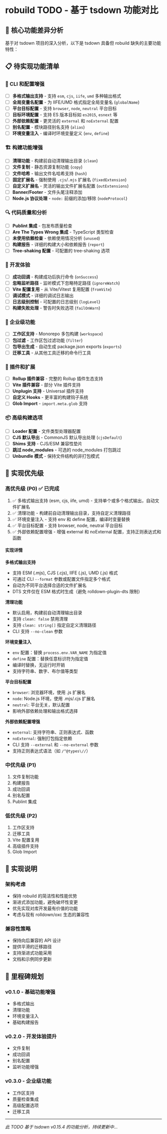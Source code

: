 # robuild TODO - 基于 tsdown 功能对比

## 🎯 核心功能差异分析

基于对 tsdown 项目的深入分析，以下是 tsdown 具备但 robuild 缺失的主要功能特性：

## 📋 待实现功能清单

### 🔧 CLI 和配置增强

- [ ] **多格式输出支持** - 支持 `esm`, `cjs`, `iife`, `umd` 多种输出格式
- [ ] **全局变量名配置** - 为 IIFE/UMD 格式指定全局变量名 (`globalName`)
- [ ] **平台目标配置** - 支持 `browser`, `node`, `neutral` 平台目标
- [ ] **目标环境配置** - 支持 ES 版本目标如 `es2015`, `esnext` 等
- [ ] **外部依赖配置** - 更灵活的 `external` 和 `noExternal` 配置
- [ ] **别名配置** - 模块路径别名支持 (`alias`)
- [ ] **环境变量注入** - 编译时环境变量定义 (`env`, `define`)

### 🏗️ 构建功能增强

- [ ] **清理功能** - 构建前自动清理输出目录 (`clean`)
- [ ] **文件复制** - 静态资源复制功能 (`copy`)
- [ ] **文件哈希** - 输出文件名哈希支持 (`hash`)
- [ ] **固定扩展名** - 强制使用 `.cjs`/`.mjs` 扩展名 (`fixedExtension`)
- [ ] **自定义扩展名** - 灵活的输出文件扩展名配置 (`outExtensions`)
- [ ] **Banner/Footer** - 文件头尾注释添加
- [ ] **Node.js 协议处理** - `node:` 前缀的添加/移除 (`nodeProtocol`)

### 🔍 代码质量和分析

- [ ] **Publint 集成** - 包发布质量检查
- [ ] **Are The Types Wrong 集成** - TypeScript 类型检查
- [ ] **未使用依赖检查** - 依赖使用情况分析 (`unused`)
- [ ] **构建报告** - 详细的构建大小和依赖报告 (`report`)
- [ ] **Tree-shaking 配置** - 可配置的 tree-shaking 选项

### 🔄 开发体验

- [ ] **成功回调** - 构建成功后执行命令 (`onSuccess`)
- [ ] **忽略监听路径** - 监听模式下忽略特定路径 (`ignoreWatch`)
- [ ] **Vite 配置复用** - 从 Vite/Vitest 复用配置 (`fromVite`)
- [ ] **调试模式** - 详细的调试日志输出
- [ ] **日志级别控制** - 可配置的日志级别 (`logLevel`)
- [ ] **构建失败处理** - 警告时失败选项 (`failOnWarn`)

### 🏢 企业级功能

- [ ] **工作区支持** - Monorepo 多包构建 (`workspace`)
- [ ] **包过滤** - 工作区包过滤功能 (`filter`)
- [ ] **包导出生成** - 自动生成 package.json exports (`exports`)
- [ ] **迁移工具** - 从其他工具迁移的命令行工具

### 🔌 插件和扩展

- [ ] **Rollup 插件兼容** - 完整的 Rollup 插件生态支持
- [ ] **Vite 插件兼容** - 部分 Vite 插件支持
- [ ] **Unplugin 支持** - Universal 插件支持
- [ ] **自定义 Hooks** - 更丰富的构建钩子系统
- [ ] **Glob Import** - `import.meta.glob` 支持

### 📦 高级构建选项

- [ ] **Loader 配置** - 文件类型处理器配置
- [ ] **CJS 默认导出** - CommonJS 默认导出处理 (`cjsDefault`)
- [ ] **Shims 支持** - CJS/ESM 兼容性垫片
- [ ] **跳过 node_modules** - 可选的 node_modules 打包跳过
- [ ] **Unbundle 模式** - 保持文件结构的非打包模式

## 🚀 实现优先级

### 高优先级 (P0) ✅ 已完成
1. ✅ 多格式输出支持 (esm, cjs, iife, umd) - 支持单个或多个格式输出，自动文件扩展名
2. ✅ 清理功能 - 构建前自动清理输出目录，支持自定义清理路径
3. ✅ 环境变量注入 - 支持 env 和 define 配置，编译时变量替换
4. ✅ 平台目标配置 - 支持 browser, node, neutral 平台目标
5. ✅ 外部依赖配置增强 - 增强 external 和 noExternal 配置，支持正则表达式和函数

#### 实现详情

**多格式输出支持**
- 支持 ESM (.mjs), CJS (.cjs), IIFE (.js), UMD (.js) 格式
- 可通过 CLI `--format` 参数或配置文件指定多个格式
- 自动为不同平台选择合适的文件扩展名
- DTS 文件仅在 ESM 格式时生成（避免 rolldown-plugin-dts 限制）

**清理功能**
- 默认启用，构建前自动清理输出目录
- 支持 `clean: false` 禁用清理
- 支持 `clean: string[]` 指定自定义清理路径
- CLI 支持 `--no-clean` 参数

**环境变量注入**
- `env` 配置：替换 `process.env.VAR_NAME` 为指定值
- `define` 配置：替换任意标识符为指定值
- 编译时替换，无运行时开销
- 支持字符串、数字、布尔值等类型

**平台目标配置**
- `browser`: 浏览器环境，使用 .js 扩展名
- `node`: Node.js 环境，使用 .mjs/.cjs 扩展名
- `neutral`: 平台无关，默认配置
- 影响外部依赖处理和输出格式选择

**外部依赖配置增强**
- `external`: 支持字符串、正则表达式、函数
- `noExternal`: 强制打包指定依赖
- CLI 支持 `--external` 和 `--no-external` 参数
- 支持正则表达式语法（如 `/^@types\//`）

### 中优先级 (P1)
1. 文件复制功能
2. 构建报告
3. 成功回调
4. 别名配置
5. Publint 集成

### 低优先级 (P2)
1. 工作区支持
2. 迁移工具
3. Vite 配置复用
4. 高级插件支持
5. Glob Import

## 📝 实现说明

### 架构考虑
- 保持 robuild 的简洁性和性能优势
- 渐进式添加功能，避免破坏性变更
- 优先实现对库开发最有价值的功能
- 考虑与现有 rolldown/oxc 生态的兼容性

### 兼容性策略
- 保持向后兼容的 API 设计
- 提供平滑的迁移路径
- 支持渐进式功能采用
- 文档和示例同步更新

## 🎯 里程碑规划

### v0.1.0 - 基础功能增强
- 多格式输出
- 清理功能
- 环境变量注入
- 基础构建报告

### v0.2.0 - 开发体验提升
- 文件复制
- 成功回调
- 别名配置
- 监听功能增强

### v0.3.0 - 企业级功能
- 工作区支持
- 质量检查集成
- 高级配置选项
- 迁移工具

---

*此 TODO 基于 tsdown v0.15.4 的功能分析，持续更新中...*
